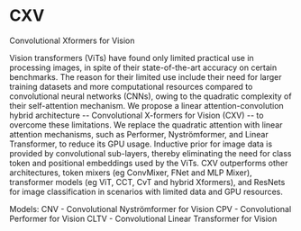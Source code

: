 # CXV
Convolutional Xformers for Vision

Vision transformers (ViTs) have found only limited practical use in processing images, in spite of their state-of-the-art accuracy on certain benchmarks. The reason for their limited use include their need for larger training datasets and more computational  resources compared to convolutional neural networks (CNNs), owing to the quadratic complexity of their self-attention mechanism. We propose a linear attention-convolution hybrid architecture -- Convolutional X-formers for Vision (CXV) -- to overcome these limitations. We replace the quadratic attention with linear attention mechanisms, such as Performer, Nyströmformer, and Linear Transformer, to reduce its GPU usage. Inductive prior for image data is provided by convolutional sub-layers, thereby eliminating the need for class token and positional embeddings used by the ViTs. CXV outperforms other architectures, token mixers (eg ConvMixer, FNet and MLP Mixer), transformer models (eg ViT, CCT, CvT and hybrid Xformers), and ResNets for image classification in scenarios with limited data and GPU resources.  

Models:
CNV - Convolutional Nyströmformer for Vision
CPV - Convolutional Performer for Vision
CLTV - Convolutional Linear Transformer for Vision

